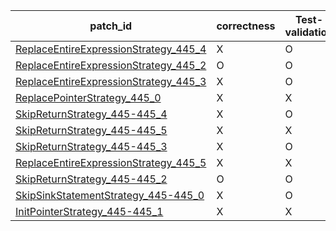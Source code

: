  | patch_id |correctness |Test-validation |NPEX-validation |
 |--- | --- | --- | --- | 
 | [ReplaceEntireExpressionStrategy_445_4](./patches/ReplaceEntireExpressionStrategy_445_4/patch.java#L450) | X | O | X | 
 | [ReplaceEntireExpressionStrategy_445_2](./patches/ReplaceEntireExpressionStrategy_445_2/patch.java#L450) | O | O | O | 
 | [ReplaceEntireExpressionStrategy_445_3](./patches/ReplaceEntireExpressionStrategy_445_3/patch.java#L450) | X | O | X | 
 | [ReplacePointerStrategy_445_0](./patches/ReplacePointerStrategy_445_0/patch.java#L450) | X | X | X | 
 | [SkipReturnStrategy_445-445_4](./patches/SkipReturnStrategy_445-445_4/patch.java#L450) | X | O | X | 
 | [SkipReturnStrategy_445-445_5](./patches/SkipReturnStrategy_445-445_5/patch.java#L450) | X | X | X | 
 | [SkipReturnStrategy_445-445_3](./patches/SkipReturnStrategy_445-445_3/patch.java#L450) | X | O | X | 
 | [ReplaceEntireExpressionStrategy_445_5](./patches/ReplaceEntireExpressionStrategy_445_5/patch.java#L450) | X | X | X | 
 | [SkipReturnStrategy_445-445_2](./patches/SkipReturnStrategy_445-445_2/patch.java#L450) | O | O | O | 
 | [SkipSinkStatementStrategy_445-445_0](./patches/SkipSinkStatementStrategy_445-445_0/patch.java#L450) | X | O | X | 
 | [InitPointerStrategy_445-445_1](./patches/InitPointerStrategy_445-445_1/patch.java#L450) | X | X | X | 
